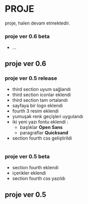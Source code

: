 # PROJE
proje, halen devam etmektedir.

### proje ver 0.6 beta

- ...

## proje ver 0.6

### proje ver 0.5 release 

- third section uyum sağlandı 
- third section iconlar eklendi 
- third section tam ortalandı
- sayfaya bir logo eklendi
- fourth 3 resim eklendi 
- yumuşak renk geçişleri uygulandı 
- iki yeni yazı fontu eklendi :
  - başlıklar **Open Sans**
  - paragraflar **Quicksand**
- section fourth css geliştirildi

#

### proje ver 0.5 beta

- section fourth eklendi
- içerikler eklendi
- section fourth css yazıldı

## proje ver 0.5 
